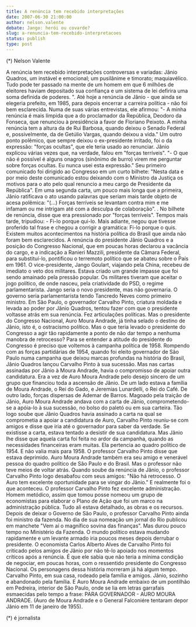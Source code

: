 ```yaml
---
title: A renúncia tem recebido interpretações
date: 2007-06-30 21:00:00
author: nelson.valente
debate: Jango: herói ou covarde?
slug: a-renuncia-tem-recebido-interpretacoes
status: publish 
type: post
---
```


(\*) Nelson Valente  

 A renúncia tem recebido interpretações controversas e variadas: Jânio Quadros, um instável e emocional; um pusilânime e timorato; maquiavélico. Tudo pode ter passado na mente de um homem em que 6 milhões de eleitores haviam depositado sua confiança e um sistema de lei defirira uma soma definida de poderes. ". Até hoje a renúncia de Jânio - que ainda se elegeria prefeito, em 1985, para depois encerrar a carreira política - não foi bem esclarecida. Numa de suas várias entrevistas, ele afirmou: "- A minha renúncia é mais límpida que a do proclamador da República, Deodoro da Fonseca, que renunciou à presidência a favor de Floriano Peixoto. A minha renúncia tem a altura da de Rui Barbosa, quando deixou o Senado Federal e, possivelmente, da de Getúlio Vargas, quando deixou a vida." Um outro ponto polêmico, que sempre deixou o ex-presidente irritado, foi o da expressão: "forças ocultas", que ele teria usado ao renunciar. Jânio explicou várias vezes que, na verdade, falou em "forças terríveis". "- O que não é possível é alguns onagros (sinônimo de burro) virem me perguntar sobre forças ocultas. Eu nunca usei esta expressão." Seu primeiro comunicado foi dirigido ao Congresso em um curto bilhete: "Nesta data e por meio deste comunicado estou deixando com o Ministro da Justiça os motivos para o ato pelo qual renuncio a meu cargo de Presidente da República". Em uma segunda carta, um pouco mais longa que a primeira, Jânio ratificava o ato usando palavras que seriam mais tarde objeto de acesa polêmica: "(...) Forças terríveis se levantam contra mim e me infamam ou me intrigam até com a desculpa de colaboração". . No bilhete de renúncia, disse que era pressionado por "forças terríveis". Tempos mais tarde, tripudiou: - Fi-lo porque qui-lo. Mais adiante, negou que tivesse proferido tal frase e chegou a corrigir a gramática: Fi-lo porque o quis. Existem muitos acontecimentos na história política do Brasil que ainda não foram bem esclarecidos. A renúncia do presidente Jânio Quadros e a posição do Congresso Nacional, que em poucas horas declarou a vacância do cargo, e a indicação a Ranieri Mazzili, presidente da Câmara Federal, para substituí-lo, pontificou o terremoto político que se abateu sobre o País em 1961. O vice-presidente, Jango Goulart, viajando pela China, recebeu de imediato o veto dos militares. Estava criado um grande impasse que foi sendo amainado pela pressão popular. Os militares tiveram que aceitar o jogo político, de onde nasceu, pela criatividade do PSD, o regime parlamentarista. Jango seria o novo presidente, mas não governaria. O governo seria parlamentarista tendo Tancredo Neves como primeiro ministro. Em São Paulo, o governador Carvalho Pinto, criatura moldada e levada ao poder por Jânio Quadros, tentou fazer com que o presidente voltasse atrás em sua renúncia. Fez articulações políticas. Mas o presidente do Congresso Nacional, Auro Moura Andrade, já tinha selado o destino de Jânio, isto é, o ostracismo político. Mas o que teria levado o presidente do Congresso a agir tão rapidamente a ponto de não dar tempo a nenhuma manobra de retrocesso? Para se entender a atitude do presidente do Congresso é preciso que voltemos à campanha política de 1958. Rompendo com as forças partidárias de 1954, quando foi eleito governador de São Paulo numa campanha que deixou marcas profundas na história do Brasil, Jânio Quadros lançou Carvalho Pinto à sua sucessão. Mas nas cartas assinadas por Jânio à Moura Andrade, havia o compromisso de apoiar outra candidatura. Era a vez de Auro Moura Andrade pelo desejo sincero de um grupo que financiou toda a ascensão de Jânio. De um lado estava a família de Moura Andrade, o Rei do Gado, e Jeremias Lunardelli, o Rei do Café. De outro lado, forças dispersas de Ademar de Barros. Magoado pela traição de Jânio, Auro Moura Andrade andava com a carta de Jânio, comprometendo-se a apóia-lo à sua sucessão, no bolso do paletó ou em sua carteira. Tão logo soube que Jânio Quadros havia assinado a carta na qual se comprometia a apoiar a candidatura de Auro, Carvalho Pinto reuniu-se com amigos e disse que iria até o governador para saber da verdade. Se existisse a carta, estava tentado a desistir de sua candidatura. Mas Jânio lhe disse que aquela carta foi feita no ardor da campanha, quando as necessidades financeiras eram muitas. Ela pertencia ao quadro político de 1954. E não valia mais para 1958. O professor Carvalho Pinto disse que estava deprimido. Auro Moura Andrade também era seu amigo e venerável pessoa do quadro político de São Paulo e do Brasil. Mas o professor não teve meios de voltar atrás. Quando soube da renúncia de Jânio, o professor Carvalho Pinto logo desabafou com seus amigos: "Não há retrocesso. O Auro tem excelente oportunidade para se vingar do Jânio." E realmente foi o que aconteceu. O professor Carvalho Pinto fez excelente administração. Homem metódico, assim que tomou posse nomeou um grupo de economistas para elaborar o Plano de Ação que foi um marco na administração pública. Tudo ali estava detalhado, as obras e os recursos. Depois de deixar o Governo de São Paulo, o professor Carvalho Pinto ainda foi ministro da fazenda. No dia de sua nomeação um jornal do Rio publicou em manchete "Vem aí o magnífico sovina das finanças". Mas durou pouco tempo no Ministério da Fazenda. O mundo político estava mudando rapidamente e um levante armado iria poucos meses depois derrubar o presidente. O economista Carlos Alberto Alves de Carvalho Pinto foi criticado pelos amigos de Jânio por não tê-lo apoiado nos momentos críticos após a renúncia. É que ele sabia que não teria a mínima condição de negociar, em poucas horas, com o ressentido presidente do Congresso Nacional. Os personagens dessa história morreram já há algum tempo. Carvalho Pinto, em sua casa, rodeado pela família e amigos. Jânio, sozinho e abandonado pela família. E Auro Moura Andrade embaixo de um pontilhão em Pedreira, interior de São Paulo, onde se lia em letras garrafais esmaecidas pelo tempo a frase: PARA GOVERNADOR - AURO MOURA ANDRADE. (Auro de Moura Andrade e o General Falconiére tentaram depor Jânio em 11 de janeiro de 1955).  

 (\*) é jornalista
